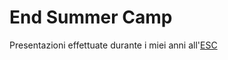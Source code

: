 # End Summer Camp
Presentazioni effettuate durante i miei anni all'[ESC](https://www.endsummercamp.org/)
